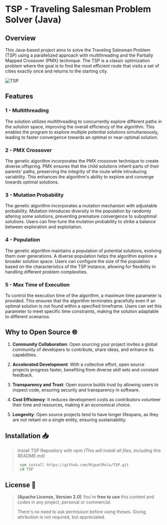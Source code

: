 # TSP - Traveling Salesman Problem Solver (Java)

## Overview
This Java-based project aims to solve the Traveling Salesman Problem (TSP) using a parallelized approach with multithreading and the Partially Mapped Crossover (PMX) technique. The TSP is a classic optimization problem where the goal is to find the most efficient route that visits a set of cities exactly once and returns to the starting city.

![TSP](https://github.com/MiguelRolo/TSP/assets/tps.jpg?raw=true)

## Features
### 1 - Multithreading
The solution utilizes multithreading to concurrently explore different paths in the solution space, improving the overall efficiency of the algorithm. This enables the program to explore multiple potential solutions simultaneously, leading to faster convergence towards an optimal or near-optimal solution.

### 2 - PMX Crossover
The genetic algorithm incorporates the PMX crossover technique to create diverse offspring. PMX ensures that the child solutions inherit parts of their parents' paths, preserving the integrity of the route while introducing variability. This enhances the algorithm's ability to explore and converge towards optimal solutions.

### 3 - Mutation Probability
The genetic algorithm incorporates a mutation mechanism with adjustable probability. Mutation introduces diversity in the population by randomly altering some solutions, preventing premature convergence to suboptimal solutions. Users can fine-tune the mutation probability to strike a balance between exploration and exploitation.

### 4 - Population
The genetic algorithm maintains a population of potential solutions, evolving them over generations. A diverse population helps the algorithm explore a broader solution space. Users can configure the size of the population based on the characteristics of the TSP instance, allowing for flexibility in handling different problem complexities.

### 5 - Max Time of Execution
To control the execution time of the algorithm, a maximum time parameter is provided. This ensures that the algorithm terminates gracefully even if an optimal solution is not found within a specified timeframe. Users can set this parameter to meet specific time constraints, making the solution adaptable to different scenarios.

## Why to Open Source 🌐

1. **Community Collaboration**: Open sourcing your project invites a global community of developers to contribute, share ideas, and enhance its capabilities.

2. **Accelerated Development**: With a collective effort, open source projects progress faster, benefiting from diverse skill sets and constant feedback.

3. **Transparency and Trust**: Open source builds trust by allowing users to inspect code, ensuring security and transparency in software.

4. **Cost Efficiency**: It reduces development costs as contributors volunteer their time and resources, making it an economical choice.

5. **Longevity**: Open source projects tend to have longer lifespans, as they are not reliant on a single entity, ensuring sustainability.

## Installation 📥

> Install TSP Repository with npm *(This will install all files, including this README.md)*
>
> ```bash
>  npm install https://github.com/MiguelRolo/TSP.git
>  cd TSP
> ```

## License 🪪

> **(Apache License, Version 2.0)** You're **free to use** this content and codes in any project, personal or commercial. 
>
> There's no need to ask permission before using theses. Giving attribution is not required, but appreciated.